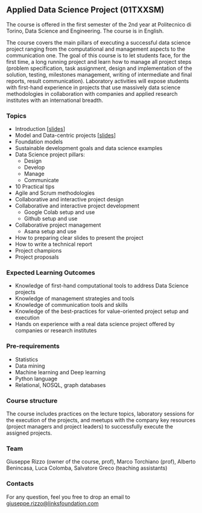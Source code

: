 ## Applied Data Science Project (01TXXSM)

The course is offered in the first semester of the 2nd year at Politecnico di Torino, Data Science and Engineering. The course is in English. 

The course covers the main pillars of executing a successful data science project ranging from the computational and management aspects to the communication one.
The goal of this course is to let students face, for the first time, a long running project and learn how to manage all project steps (problem specification, task assignment, design and implementation of the solution, testing, milestones management, writing of intermediate and final reports, result communication).
Laboratory activities will expose students with first-hand experience in projects that use massively data science methodologies in collaboration with companies and applied research institutes with an international breadth.


### Topics

- Introduction [[slides](https://adsp-polito.github.io/L1%20-%20ADSP%20-%20Intro.pdf)]
- Model and Data-centric projects [[slides](https://adsp-polito.github.io/L2%20-%20ADSP%20-%20Model%20&%20Data%20centric.pdf)]
- Foundation models
- Sustainable development goals and data science examples
- Data Science project pillars:
  - Design 
  - Develop
  - Manage
  - Communicate
- 10 Practical tips
- Agile and Scrum methodologies
- Collaborative and interactive project design
- Collaborative and interactive project development
  - Google Colab setup and use
  - Github setup and use
- Collaborative project management
  - Asana setup and use 
- How to preparing clear slides to present the project
- How to write a technical report 
- Project champions
- Project proposals


### Expected Learning Outcomes 
- Knowledge of first-hand computational tools to address Data Science projects  
- Knowledge of management strategies and tools
- Knowledge of communication tools and skills
- Knowledge of the best-practices for value-oriented project setup and execution
- Hands on experience with a real data science project offered by companies or research institutes

### Pre-requirements 
- Statistics
- Data mining
- Machine learning and Deep learning 
- Python language
- Relational, NOSQL, graph databases

### Course structure 
The course includes practices on the lecture topics, laboratory sessions for the execution of the projects, and meetups with the company key resources (project managers and project leaders) to successfully execute the assigned projects.

### Team
Giuseppe Rizzo (owner of the course, prof), Marco Torchiano (prof), Alberto Benincasa, Luca Colomba, Salvatore Greco (teaching assistants)

### Contacts
For any question, feel you free to drop an email to <giuseppe.rizzo@linksfoundation.com>
